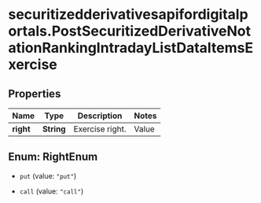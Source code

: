 # securitizedderivativesapifordigitalportals.PostSecuritizedDerivativeNotationRankingIntradayListDataItemsExercise

## Properties

Name | Type | Description | Notes
------------ | ------------- | ------------- | -------------
**right** | **String** | Exercise right. | Value | Description | | --- | --- | | put | A put option gives buyer the right, but not the obligation, to sell an asset at a specified price within a specific time period. Put is synonymous to short or bear and is used in a broader sense for products that make profits from falling underlying levels. | | call | A call option gives buyer the right, but not the obligation, to buy an asset at a specified price within a specific time period. Call is synonymous to long or bull and is used in a broader sense for products that make profits from rising underlying levels. |   | [optional] 



## Enum: RightEnum


* `put` (value: `"put"`)

* `call` (value: `"call"`)




